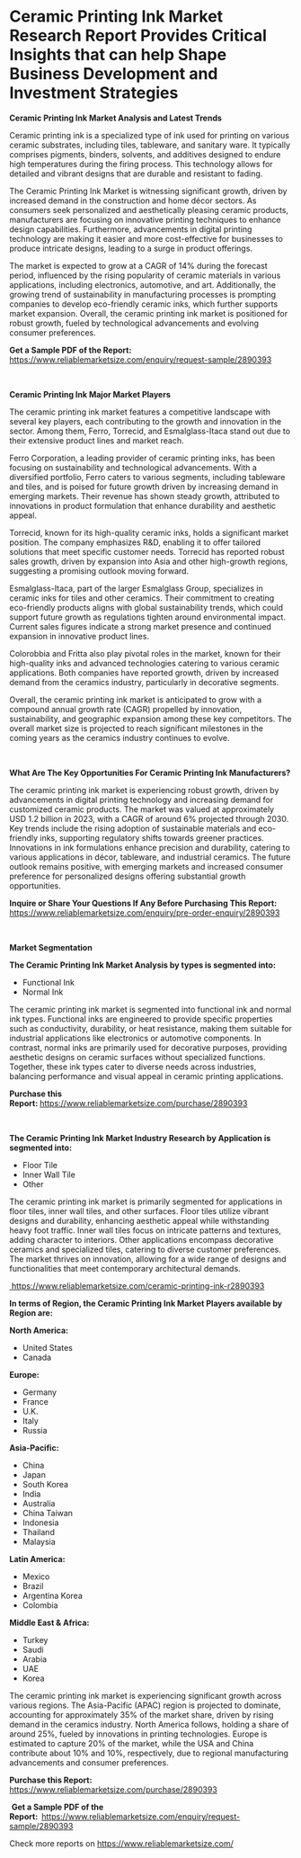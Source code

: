 <p><h1>Ceramic Printing Ink Market Research Report Provides Critical Insights that can help Shape Business Development and Investment Strategies</h1></p><p><strong>Ceramic Printing Ink Market Analysis and Latest Trends</strong></p>
<p><p>Ceramic printing ink is a specialized type of ink used for printing on various ceramic substrates, including tiles, tableware, and sanitary ware. It typically comprises pigments, binders, solvents, and additives designed to endure high temperatures during the firing process. This technology allows for detailed and vibrant designs that are durable and resistant to fading.</p><p>The Ceramic Printing Ink Market is witnessing significant growth, driven by increased demand in the construction and home décor sectors. As consumers seek personalized and aesthetically pleasing ceramic products, manufacturers are focusing on innovative printing techniques to enhance design capabilities. Furthermore, advancements in digital printing technology are making it easier and more cost-effective for businesses to produce intricate designs, leading to a surge in product offerings.</p><p>The market is expected to grow at a CAGR of 14% during the forecast period, influenced by the rising popularity of ceramic materials in various applications, including electronics, automotive, and art. Additionally, the growing trend of sustainability in manufacturing processes is prompting companies to develop eco-friendly ceramic inks, which further supports market expansion. Overall, the ceramic printing ink market is positioned for robust growth, fueled by technological advancements and evolving consumer preferences.</p></p>
<p><strong>Get a Sample PDF of the Report:&nbsp;</strong> <a href="https://www.reliablemarketsize.com/enquiry/request-sample/2890393?utm_campaign=2754&utm_medium=2&utm_source=Github&utm_content=ia&utm_term=14032025&utm_id=ceramic-printing-ink">https://www.reliablemarketsize.com/enquiry/request-sample/2890393</a></p>
<p>&nbsp;</p>
<p><strong>Ceramic Printing Ink Major Market Players</strong></p>
<p><p>The ceramic printing ink market features a competitive landscape with several key players, each contributing to the growth and innovation in the sector. Among them, Ferro, Torrecid, and Esmalglass-Itaca stand out due to their extensive product lines and market reach.</p><p>Ferro Corporation, a leading provider of ceramic printing inks, has been focusing on sustainability and technological advancements. With a diversified portfolio, Ferro caters to various segments, including tableware and tiles, and is poised for future growth driven by increasing demand in emerging markets. Their revenue has shown steady growth, attributed to innovations in product formulation that enhance durability and aesthetic appeal.</p><p>Torrecid, known for its high-quality ceramic inks, holds a significant market position. The company emphasizes R&D, enabling it to offer tailored solutions that meet specific customer needs. Torrecid has reported robust sales growth, driven by expansion into Asia and other high-growth regions, suggesting a promising outlook moving forward.</p><p>Esmalglass-Itaca, part of the larger Esmalglass Group, specializes in ceramic inks for tiles and other ceramics. Their commitment to creating eco-friendly products aligns with global sustainability trends, which could support future growth as regulations tighten around environmental impact. Current sales figures indicate a strong market presence and continued expansion in innovative product lines.</p><p>Colorobbia and Fritta also play pivotal roles in the market, known for their high-quality inks and advanced technologies catering to various ceramic applications. Both companies have reported growth, driven by increased demand from the ceramics industry, particularly in decorative segments.</p><p>Overall, the ceramic printing ink market is anticipated to grow with a compound annual growth rate (CAGR) propelled by innovation, sustainability, and geographic expansion among these key competitors. The overall market size is projected to reach significant milestones in the coming years as the ceramics industry continues to evolve.</p></p>
<p>&nbsp;</p>
<p><strong>What Are The Key Opportunities For Ceramic Printing Ink Manufacturers?</strong></p>
<p><p>The ceramic printing ink market is experiencing robust growth, driven by advancements in digital printing technology and increasing demand for customized ceramic products. The market was valued at approximately USD 1.2 billion in 2023, with a CAGR of around 6% projected through 2030. Key trends include the rising adoption of sustainable materials and eco-friendly inks, supporting regulatory shifts towards greener practices. Innovations in ink formulations enhance precision and durability, catering to various applications in décor, tableware, and industrial ceramics. The future outlook remains positive, with emerging markets and increased consumer preference for personalized designs offering substantial growth opportunities.</p></p>
<p><strong>Inquire or Share Your Questions If Any Before Purchasing This Report:</strong> <a href="https://www.reliablemarketsize.com/enquiry/pre-order-enquiry/2890393?utm_campaign=2754&utm_medium=2&utm_source=Github&utm_content=ia&utm_term=14032025&utm_id=ceramic-printing-ink">https://www.reliablemarketsize.com/enquiry/pre-order-enquiry/2890393</a></p>
<p>&nbsp;</p>
<p><strong>Market Segmentation</strong></p>
<p><strong>The Ceramic Printing Ink Market Analysis by types is segmented into:</strong></p>
<p><ul><li> Functional Ink</li><li>Normal Ink </li></ul></p>
<p><p>The ceramic printing ink market is segmented into functional ink and normal ink types. Functional inks are engineered to provide specific properties such as conductivity, durability, or heat resistance, making them suitable for industrial applications like electronics or automotive components. In contrast, normal inks are primarily used for decorative purposes, providing aesthetic designs on ceramic surfaces without specialized functions. Together, these ink types cater to diverse needs across industries, balancing performance and visual appeal in ceramic printing applications.</p></p>
<p><strong>Purchase this Report:&nbsp;</strong><a href="https://www.reliablemarketsize.com/purchase/2890393?utm_campaign=2754&utm_medium=2&utm_source=Github&utm_content=ia&utm_term=14032025&utm_id=ceramic-printing-ink">https://www.reliablemarketsize.com/purchase/2890393</a></p>
<p>&nbsp;</p>
<p><strong>The Ceramic Printing Ink Market Industry Research by Application is segmented into:</strong></p>
<p><ul><li> Floor Tile</li><li>Inner Wall Tile</li><li>Other </li></ul></p>
<p><p>The ceramic printing ink market is primarily segmented for applications in floor tiles, inner wall tiles, and other surfaces. Floor tiles utilize vibrant designs and durability, enhancing aesthetic appeal while withstanding heavy foot traffic. Inner wall tiles focus on intricate patterns and textures, adding character to interiors. Other applications encompass decorative ceramics and specialized tiles, catering to diverse customer preferences. The market thrives on innovation, allowing for a wide range of designs and functionalities that meet contemporary architectural demands.</p></p>
<p><a href="https://www.reliablemarketsize.com/ceramic-printing-ink-r2890393?utm_campaign=2754&utm_medium=2&utm_source=Github&utm_content=ia&utm_term=14032025&utm_id=ceramic-printing-ink">&nbsp;https://www.reliablemarketsize.com/ceramic-printing-ink-r2890393</a></p>
<p><strong>In terms of Region, the Ceramic Printing Ink Market Players available by Region are:</strong></p>
<p>
    <p> <strong> North America: </strong>
        <ul>
            <li>United States</li>
            <li>Canada</li>
        </ul>
        </p> 
    <p> <strong> Europe: </strong>
        <ul>
            <li>Germany</li>
            <li>France</li>
            <li>U.K.</li>
            <li>Italy</li>
            <li>Russia</li>
        </ul>
        </p> 
    <p> <strong> Asia-Pacific: </strong>
        <ul>
            <li>China</li>
            <li>Japan</li>
            <li>South Korea</li>
            <li>India</li>
            <li>Australia</li>
            <li>China Taiwan</li>
            <li>Indonesia</li>
            <li>Thailand</li>
            <li>Malaysia</li>
        </ul>
        </p> 
    <p> <strong> Latin America: </strong>
        <ul>
            <li>Mexico</li>
            <li>Brazil</li>
            <li>Argentina Korea</li>
            <li>Colombia</li>
        </ul>
        </p> 
    <p> <strong> Middle East & Africa: </strong>
        <ul>
            <li>Turkey</li>
            <li>Saudi</li>
            <li>Arabia</li>
            <li>UAE</li>
            <li>Korea</li>
        </ul>
    </p>
    </p>
<p><p>The ceramic printing ink market is experiencing significant growth across various regions. The Asia-Pacific (APAC) region is projected to dominate, accounting for approximately 35% of the market share, driven by rising demand in the ceramics industry. North America follows, holding a share of around 25%, fueled by innovations in printing technologies. Europe is estimated to capture 20% of the market, while the USA and China contribute about 10% and 10%, respectively, due to regional manufacturing advancements and consumer preferences.</p></p>
<p><strong>Purchase this Report: </strong><a href="https://www.reliablemarketsize.com/purchase/2890393?utm_campaign=2754&utm_medium=2&utm_source=Github&utm_content=ia&utm_term=14032025&utm_id=ceramic-printing-ink">https://www.reliablemarketsize.com/purchase/2890393</a></p>
<p>&nbsp;<strong>Get a Sample PDF of the Report:&nbsp;&nbsp;</strong><a href="https://www.reliablemarketsize.com/enquiry/request-sample/2890393?utm_campaign=2754&utm_medium=2&utm_source=Github&utm_content=ia&utm_term=14032025&utm_id=ceramic-printing-ink">https://www.reliablemarketsize.com/enquiry/request-sample/2890393</a></p>
<p><strong></strong></p>
<p>Check more reports on <a href="https://www.reliablemarketsize.com/?utm_campaign=2754&utm_medium=2&utm_source=Github&utm_content=ia&utm_term=14032025&utm_id=ceramic-printing-ink">https://www.reliablemarketsize.com/</a></p>